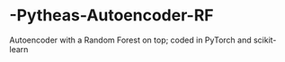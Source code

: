 # -Pytheas-Autoencoder-RF
Autoencoder with a Random Forest on top; coded in PyTorch and scikit-learn

